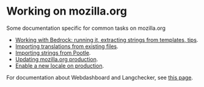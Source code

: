 # Working on mozilla.org

Some documentation specific for common tasks on mozilla.org
* [Working with Bedrock: running it, extracting strings from templates, tips](working_bedrock.md).
* [Importing translations from existing files](../../tools/webdashboards/import_translations.md).
* [Importing strings from Pootle](import_locamotion.md).
* [Updating mozilla.org production](updating_mozillaorg_production.md).
* [Enable a new locale on production](enable_production.md).

For documentation about Webdashboard and Langchecker, see [this page](../../tools/webdashboards/README.md).
